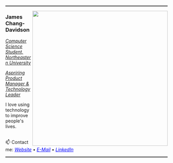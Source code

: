 <hr style="height:2px" color="grey">

<img align='right' src="https://github-readme-stats.vercel.app/api?username=jamescd18&show_icons=true&theme=dark" width="420">
<h3>James Chang-Davidson</h3>
<p><em><u>Computer Science Student, Northeastern University</u></em></p>
<p><em><u>Aspriring Product Manager & Technology Leader</u></em></p>
I love using technology to improve people's lives. <br/>

<br/> 📫 Contact me:
<a href="http://James.ChangDavidson.com" style="color:blue"><i>Website</i></a>
•
<a href="mailto:James@ChangDavidson.com" style="color:blue"><i>E-Mail</i></a>
•
<a href="https://www.linkedin.com/in/JCD" style="color:blue"><i>LinkedIn</i></a><br/>

<hr style="height:2px" color="grey">
